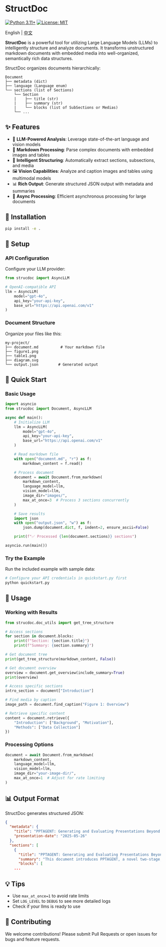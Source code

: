 # StructDoc

[![Python 3.11+](https://img.shields.io/badge/python-3.11+-blue.svg)](https://www.python.org/downloads/)
[![License: MIT](https://img.shields.io/badge/License-MIT-yellow.svg)](https://opensource.org/licenses/MIT)

English | [中文](README_CN.md)

**StructDoc** is a powerful tool for utilizing Large Language Models (LLMs) to intelligently structure and analyze documents. It transforms unstructured markdown documents with embedded media into well-organized, semantically rich data structures.

StructDoc organizes documents hierarchically:

```
Document
├── metadata (dict)
├── language (Language enum)
└── sections (list of Sections)
    └── Section
    |    ├── title (str)
    |    ├── summary (str)
    |    └── blocks (list of SubSections or Medias)
    └── ...
```

## ✨ Features

- 🤖 **LLM-Powered Analysis**: Leverage state-of-the-art language and vision models
- 📄 **Markdown Processing**: Parse complex documents with embedded images and tables
- 🎯 **Intelligent Structuring**: Automatically extract sections, subsections, and media
- 🖼️ **Vision Capabilities**: Analyze and caption images and tables using multimodal models
- 📊 **Rich Output**: Generate structured JSON output with metadata and summaries
- 🔄 **Async Processing**: Efficient asynchronous processing for large documents

## 🚀 Installation

```bash
pip install -e .
```

## 🔑 Setup

### API Configuration

Configure your LLM provider:

```python
from strucdoc import AsyncLLM

# OpenAI-compatible API
llm = AsyncLLM(
    model="gpt-4o",
    api_key="your-api-key",
    base_url="https://api.openai.com/v1"
)
```

### Document Structure

Organize your files like this:

```
my-project/
├── document.md          # Your markdown file
├── figure1.png
├── table1.png
├── diagram.svg
└── output.json         # Generated output
```

## 📖 Quick Start

### Basic Usage

```python
import asyncio
from strucdoc import Document, AsyncLLM

async def main():
    # Initialize LLM
    llm = AsyncLLM(
        model="gpt-4o",
        api_key="your-api-key",
        base_url="https://api.openai.com/v1"
    )

    # Read markdown file
    with open("document.md", "r") as f:
        markdown_content = f.read()

    # Process document
    document = await Document.from_markdown(
        markdown_content,
        language_model=llm,
        vision_model=llm,
        image_dir="images/",
        max_at_once=3  # Process 3 sections concurrently
    )

    # Save results
    import json
    with open("output.json", "w") as f:
        json.dump(document.dict, f, indent=2, ensure_ascii=False)

    print(f"✅ Processed {len(document.sections)} sections")

asyncio.run(main())
```

### Try the Example

Run the included example with sample data:

```bash
# Configure your API credentials in quickstart.py first
python quickstart.py
```

## 🔧 Usage

### Working with Results

```python
from strucdoc.doc_utils import get_tree_structure

# Access sections
for section in document.blocks:
    print(f"Section: {section.title}")
    print(f"Summary: {section.summary}")

# Get document tree
print(get_tree_structure(markdown_content, False))

# Get document overview
overview = document.get_overview(include_summary=True)
print(overview)

# Access specific sections
intro_section = document["Introduction"]

# Find media by caption
image_path = document.find_caption("Figure 1: Overview")

# Retrieve specific content
content = document.retrieve({
    "Introduction": ["Background", "Motivation"],
    "Methods": ["Data Collection"]
})
```

### Processing Options

```python
document = await Document.from_markdown(
    markdown_content,
    language_model=llm,
    vision_model=llm,
    image_dir="your-image-dir/",
    max_at_once=1  # Adjust for rate limiting
)
```

## 📊 Output Format

StructDoc generates structured JSON:

```json
{
  "metadata": {
    "title": "PPTAGENT: Generating and Evaluating Presentations Beyond Text-to-Slides",
    "presentation-date": "2025-05-26"
  },
  "sections": [
    {
      "title": "PPTAGENT: Generating and Evaluating Presentations Beyond Text-to-Slides",
      "summary": "This document introduces PPTAGENT, a novel two-stage, edit-based approach for generating high-quality presentations inspired by human workflows. It analyzes reference presentations to extract functional types and content schemas, then iteratively generates editing actions for new slides. The document also presents PPTEVAL, an evaluation framework assessing presentations across Content, Design, and Coherence dimensions. Experiments show PPTAGENT significantly outperforms existing methods, achieving superior scores in all three dimensions and demonstrating robust generation performance with self-correction mechanisms.",
      "blocks": [
    ...
```

## 💡 Tips

- Use `max_at_once=1` to avoid rate limits
- Set `LOG_LEVEL` to `DEBUG` to see more detailed logs
- Check if your llms is ready to use

## 🤝 Contributing

We welcome contributions! Please submit Pull Requests or open issues for bugs and feature requests.
